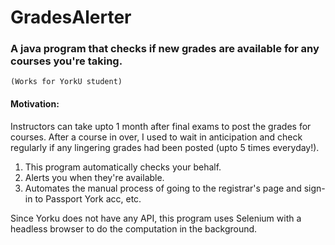 # GradesAlerter
 
### A java program that checks if new grades are available for any courses you're taking. 

`(Works for YorkU student)`

#### Motivation: 
Instructors can take upto 1 month after final exams to post the grades for courses. After a course in over, I used to wait in anticipation and check regularly if any lingering grades had been posted (upto 5 times everyday!). 

1. This program automatically checks your behalf. 
2. Alerts you when they're available. 
3. Automates the manual process of going to the registrar's page and sign-in to Passport York acc, etc. 

Since Yorku does not have any API, this program uses Selenium with a headless browser to do the computation in the background. 

